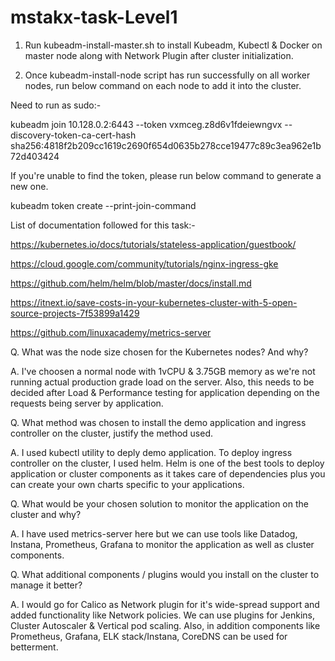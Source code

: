 # mstakx-task-Level1

1. Run kubeadm-install-master.sh to install Kubeadm, Kubectl & Docker on master node along with Network Plugin after cluster initialization.

2. Once kubeadm-install-node script has run successfully on all worker nodes, run below command on each node to add it into the cluster.

Need to run as sudo:-

kubeadm join 10.128.0.2:6443 --token vxmceg.z8d6v1fdeiewngvx --discovery-token-ca-cert-hash sha256:4818f2b209cc1619c2690f654d0635b278cce19477c89c3ea962e1b72d403424

If you're unable to find the token, please run below command to generate a new one. 

kubeadm token create --print-join-command

List of documentation followed for this task:-

https://kubernetes.io/docs/tutorials/stateless-application/guestbook/

https://cloud.google.com/community/tutorials/nginx-ingress-gke

https://github.com/helm/helm/blob/master/docs/install.md

https://itnext.io/save-costs-in-your-kubernetes-cluster-with-5-open-source-projects-7f53899a1429

https://github.com/linuxacademy/metrics-server

Q. What was the node size chosen for the Kubernetes nodes? And why?

A. I've choosen a normal node with 1vCPU & 3.75GB memory as we're not running actual production grade load on the server. Also, this needs to be decided after Load & Performance testing for application depending on the requests being server by application. 

Q. What method was chosen to install the demo application and ingress controller on the cluster, justify the method used.

A. I used kubectl utility to deply demo application. To deploy ingress controller on the cluster, I used helm. Helm is one of the best tools to deploy application or cluster components as it takes care of dependencies plus you can create your own charts specific to your applications.

Q. What would be your chosen solution to monitor the application on the cluster and why?

A. I have used metrics-server here but we can use tools like Datadog, Instana, Prometheus, Grafana to monitor the application as well as cluster components. 

Q. What additional components / plugins would you install on the cluster to manage it better? 

A. I would go for Calico as Network plugin for it's wide-spread support and added functionality like Network policies. We can use plugins for Jenkins, Cluster Autoscaler & Vertical pod scaling. Also, in addition components like Prometheus, Grafana, ELK stack/Instana, CoreDNS can be used for betterment. 



